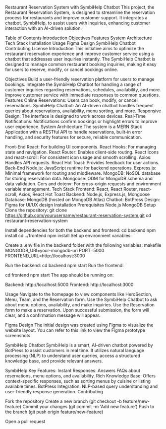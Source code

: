 Restaurant Reservation System with SymbiHelp Chatbot
This project, the Restaurant Reservation System, is designed to streamline the reservation process for restaurants and improve customer support. It integrates a chatbot, SymbiHelp, to assist users with inquiries, enhancing customer interaction with an AI-driven solution.

Table of Contents
Introduction
Objectives
Features
System Architecture
Tech Stack
Installation
Usage
Figma Design
SymbiHelp Chatbot
Contributing
License
Introduction
This initiative aims to optimize the restaurant reservation experience and improve customer service using a chatbot that addresses user inquiries instantly. The SymbiHelp Chatbot is designed to manage common restaurant booking inquiries, making it easy for users to reserve, modify, or cancel bookings online.

Objectives
Build a user-friendly reservation platform for users to manage bookings.
Integrate the SymbiHelp Chatbot for handling a range of customer inquiries regarding reservations, schedules, availability, and more.
Improve customer service with immediate responses to common questions.
Features
Online Reservations: Users can book, modify, or cancel reservations.
SymbiHelp Chatbot: An AI-driven chatbot handles frequent queries about reservations, availability, menu sorting, and more.
Responsive Design: The interface is designed to work across devices.
Real-Time Notifications: Notifications confirm bookings or highlight errors to improve user experience.
System Architecture
The system is a MERN Stack Application with a RESTful API to handle reservations, built-in error handling, and security features for secure, reliable communication.

Front-End
React: For building UI components.
React Hooks: For managing state and navigation.
React Router: Enables client-side routing.
React Icons and react-scroll: For consistent icon usage and smooth scrolling.
Axios: Handles API requests.
React Hot Toast: Provides feedback for user actions.
Back-End
Node.js: JavaScript runtime for backend operations.
Express.js: Minimal framework for routing and middleware.
MongoDB: NoSQL database for storing reservation data.
Mongoose: ODM for MongoDB schema and data validation.
Cors and dotenv: For cross-origin requests and environment variable management.
Tech Stack
Frontend: React, React Router, react-scroll, Axios, React Hot Toast
Backend: Node.js, Express.js, Mongoose
Database: MongoDB (hosted on MongoDB Atlas)
Chatbot: BotPress
Design: Figma for UI/UX design
Installation
Prerequisites
Node.js
MongoDB
Setup
Clone the repository:
git clone https://github.com/yourusername/restaurant-reservation-system.git
cd restaurant-reservation-system

Install dependencies for both the backend and frontend:
cd backend
npm install
cd ../frontend
npm install
Set up environment variables:

Create a .env file in the backend folder with the following variables:
makefile
MONGODB_URI=your-mongodb-uri
PORT=5000
FRONTEND_URL=http://localhost:3000

Run the backend:
cd backend
npm start
Run the frontend:

cd frontend
npm start
The app should be running on:

Backend: http://localhost:5000
Frontend: http://localhost:3000

Usage
Navigate to the homepage to view components like HeroSection, Menu, Team, and the Reservation form.
Use the SymbiHelp Chatbot to ask about menu options, availability, and make inquiries.
Use the Reservation form to make a reservation. Upon successful submission, the form will clear, and a confirmation message will appear.

Figma Design
The initial design was created using Figma to visualize the website layout. You can refer to this link to view the Figma prototype screenshots.

SymbiHelp Chatbot
SymbiHelp is a smart, AI-driven chatbot powered by BotPress to assist customers in real time. It utilizes natural language processing (NLP) to understand user queries, access a structured knowledge base, and provide relevant answers.

SymbiHelp Key Features:
Instant Responses: Answers FAQs about reservations, menu options, and availability.
Rich Knowledge Base: Offers context-specific responses, such as sorting menus by cuisine or listing available times.
BotPress Integration: NLP-based query understanding and user-friendly response generation.
Contributing

Fork the repository
Create a new branch (git checkout -b feature/new-feature)
Commit your changes (git commit -m 'Add new feature')
Push to the branch (git push origin feature/new-feature)

Open a pull request
